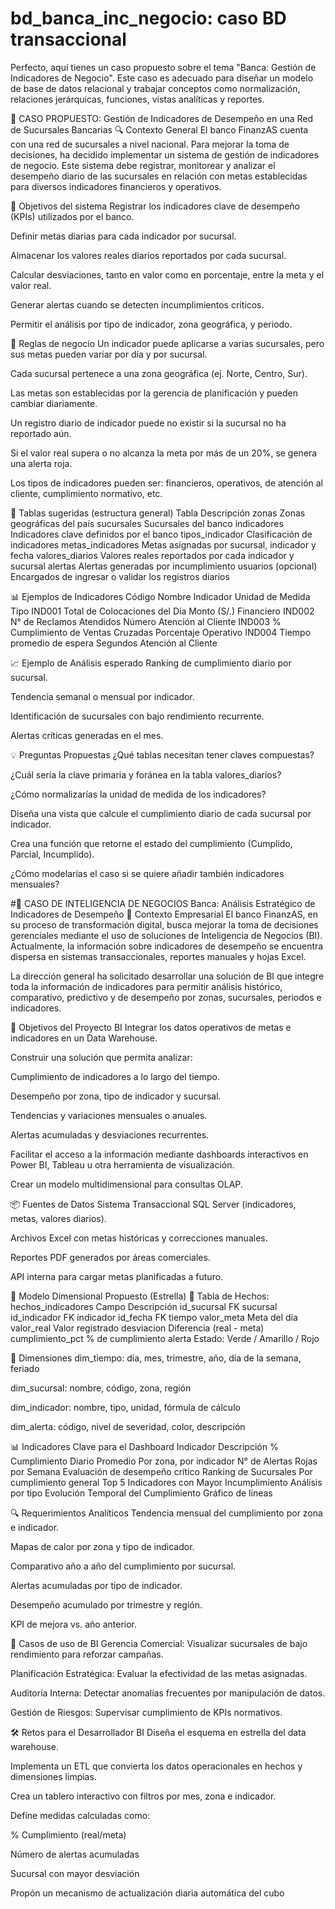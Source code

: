 # bd_banca_inc_negocio: caso BD transaccional
Perfecto, aquí tienes un caso propuesto sobre el tema "Banca: Gestión de Indicadores de Negocio". Este caso es adecuado para diseñar un modelo de base de datos relacional y trabajar conceptos como normalización, relaciones jerárquicas, funciones, vistas analíticas y reportes.

🏦 CASO PROPUESTO: Gestión de Indicadores de Desempeño en una Red de Sucursales Bancarias 🔍 Contexto General El banco FinanzAS cuenta con una red de sucursales a nivel nacional. Para mejorar la toma de decisiones, ha decidido implementar un sistema de gestión de indicadores de negocio. Este sistema debe registrar, monitorear y analizar el desempeño diario de las sucursales en relación con metas establecidas para diversos indicadores financieros y operativos.

🎯 Objetivos del sistema Registrar los indicadores clave de desempeño (KPIs) utilizados por el banco.

Definir metas diarias para cada indicador por sucursal.

Almacenar los valores reales diarios reportados por cada sucursal.

Calcular desviaciones, tanto en valor como en porcentaje, entre la meta y el valor real.

Generar alertas cuando se detecten incumplimientos críticos.

Permitir el análisis por tipo de indicador, zona geográfica, y periodo.

📌 Reglas de negocio Un indicador puede aplicarse a varias sucursales, pero sus metas pueden variar por día y por sucursal.

Cada sucursal pertenece a una zona geográfica (ej. Norte, Centro, Sur).

Las metas son establecidas por la gerencia de planificación y pueden cambiar diariamente.

Un registro diario de indicador puede no existir si la sucursal no ha reportado aún.

Si el valor real supera o no alcanza la meta por más de un 20%, se genera una alerta roja.

Los tipos de indicadores pueden ser: financieros, operativos, de atención al cliente, cumplimiento normativo, etc.

📂 Tablas sugeridas (estructura general) Tabla Descripción zonas Zonas geográficas del país sucursales Sucursales del banco indicadores Indicadores clave definidos por el banco tipos_indicador Clasificación de indicadores metas_indicadores Metas asignadas por sucursal, indicador y fecha valores_diarios Valores reales reportados por cada indicador y sucursal alertas Alertas generadas por incumplimiento usuarios (opcional) Encargados de ingresar o validar los registros diarios

📊 Ejemplos de Indicadores Código Nombre Indicador Unidad de Medida Tipo IND001 Total de Colocaciones del Día Monto (S/.) Financiero IND002 N° de Reclamos Atendidos Número Atención al Cliente IND003 % Cumplimiento de Ventas Cruzadas Porcentaje Operativo IND004 Tiempo promedio de espera Segundos Atención al Cliente

📈 Ejemplo de Análisis esperado Ranking de cumplimiento diario por sucursal.

Tendencia semanal o mensual por indicador.

Identificación de sucursales con bajo rendimiento recurrente.

Alertas críticas generadas en el mes.

💡 Preguntas Propuestas ¿Qué tablas necesitan tener claves compuestas?

¿Cuál sería la clave primaria y foránea en la tabla valores_diarios?

¿Cómo normalizarías la unidad de medida de los indicadores?

Diseña una vista que calcule el cumplimiento diario de cada sucursal por indicador.

Crea una función que retorne el estado del cumplimiento (Cumplido, Parcial, Incumplido).

¿Cómo modelarías el caso si se quiere añadir también indicadores mensuales?

#🧠 CASO DE INTELIGENCIA DE NEGOCIOS Banca: Análisis Estratégico de Indicadores de Desempeño 🏢 Contexto Empresarial El banco FinanzAS, en su proceso de transformación digital, busca mejorar la toma de decisiones gerenciales mediante el uso de soluciones de Inteligencia de Negocios (BI). Actualmente, la información sobre indicadores de desempeño se encuentra dispersa en sistemas transaccionales, reportes manuales y hojas Excel.

La dirección general ha solicitado desarrollar una solución de BI que integre toda la información de indicadores para permitir análisis histórico, comparativo, predictivo y de desempeño por zonas, sucursales, periodos e indicadores.

🎯 Objetivos del Proyecto BI Integrar los datos operativos de metas e indicadores en un Data Warehouse.

Construir una solución que permita analizar:

Cumplimiento de indicadores a lo largo del tiempo.

Desempeño por zona, tipo de indicador y sucursal.

Tendencias y variaciones mensuales o anuales.

Alertas acumuladas y desviaciones recurrentes.

Facilitar el acceso a la información mediante dashboards interactivos en Power BI, Tableau u otra herramienta de visualización.

Crear un modelo multidimensional para consultas OLAP.

📦 Fuentes de Datos Sistema Transaccional SQL Server (indicadores, metas, valores diarios).

Archivos Excel con metas históricas y correcciones manuales.

Reportes PDF generados por áreas comerciales.

API interna para cargar metas planificadas a futuro.

📐 Modelo Dimensional Propuesto (Estrella) 📌 Tabla de Hechos: hechos_indicadores Campo Descripción id_sucursal FK sucursal id_indicador FK indicador id_fecha FK tiempo valor_meta Meta del día valor_real Valor registrado desviacion Diferencia (real - meta) cumplimiento_pct % de cumplimiento alerta Estado: Verde / Amarillo / Rojo

📅 Dimensiones dim_tiempo: día, mes, trimestre, año, día de la semana, feriado

dim_sucursal: nombre, código, zona, región

dim_indicador: nombre, tipo, unidad, fórmula de cálculo

dim_alerta: código, nivel de severidad, color, descripción

📊 Indicadores Clave para el Dashboard Indicador Descripción % Cumplimiento Diario Promedio Por zona, por indicador N° de Alertas Rojas por Semana Evaluación de desempeño crítico Ranking de Sucursales Por cumplimiento general Top 5 Indicadores con Mayor Incumplimiento Análisis por tipo Evolución Temporal del Cumplimiento Gráfico de líneas

🔍 Requerimientos Analíticos Tendencia mensual del cumplimiento por zona e indicador.

Mapas de calor por zona y tipo de indicador.

Comparativo año a año del cumplimiento por sucursal.

Alertas acumuladas por tipo de indicador.

Desempeño acumulado por trimestre y región.

KPI de mejora vs. año anterior.

🧠 Casos de uso de BI Gerencia Comercial: Visualizar sucursales de bajo rendimiento para reforzar campañas.

Planificación Estratégica: Evaluar la efectividad de las metas asignadas.

Auditoría Interna: Detectar anomalías frecuentes por manipulación de datos.

Gestión de Riesgos: Supervisar cumplimiento de KPIs normativos.

🛠️ Retos para el Desarrollador BI Diseña el esquema en estrella del data warehouse.

Implementa un ETL que convierta los datos operacionales en hechos y dimensiones limpias.

Crea un tablero interactivo con filtros por mes, zona e indicador.

Define medidas calculadas como:

% Cumplimiento (real/meta)

Número de alertas acumuladas

Sucursal con mayor desviación

Propón un mecanismo de actualización diaria automática del cubo
